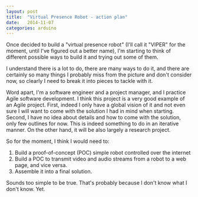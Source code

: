 ```yaml
---
layout: post
title:  "Virtual Presence Robot - action plan"
date:   2014-11-07
categories: arduino
---
```

Once decided to build a "virtual presence robot" (I'll call it "VIPER" for the moment, until I've figured out a better
name), I'm starting to think of different possible ways to build it and trying out some of them.

I understand there is a lot to do, there are many ways to do it, and there are certainly so many things I probably miss
from the picture and don't consider now, so clearly I need to break it into pieces to tackle with it.

Word apart, I'm a software engineer and a project manager, and I practice Agile software development. I think this
project is a very good example of an Agile project. First, indeed I only have a global vision of it and not even sure I
will want to come with the solution I had in mind when starting. Second, I have no idea about details and how to come
with the solution, only few outlines for now. This is indeed something to do in an iterative manner. On the other hand,
it will be also largely a research project.

So for the moment, I think I would need to:

1. Build a proof-of-concept (POC) simple robot controlled over the internet
2. Build a POC to transmit video and audio streams from a robot to a web page, and vice versa.
3. Assemble it into a final solution.

Sounds too simple to be true. That's probably because I don't know what I don't know. Yet.

